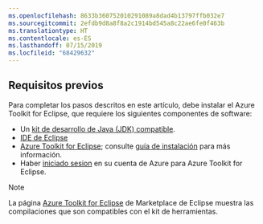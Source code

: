 ```yaml
---
ms.openlocfilehash: 8633b360752010291089a8dad4b13797ffb032e7
ms.sourcegitcommit: 2efdb9d8a8f8a2c1914bd545a8c22ae6fe0f463b
ms.translationtype: HT
ms.contentlocale: es-ES
ms.lasthandoff: 07/15/2019
ms.locfileid: "68429632"
---
```

## <a name="prerequisites"></a>Requisitos previos

Para completar los pasos descritos en este artículo, debe instalar el Azure Toolkit for Eclipse, que requiere los siguientes componentes de software:

* Un [kit de desarrollo de Java (JDK) compatible](https://aka.ms/azure-jdks).
* [IDE de Eclipse](http://www.eclipse.org/downloads/)
* [Azure Toolkit for Eclipse](https://marketplace.eclipse.org/content/azure-toolkit-eclipse); consulte [guía de instalación](../eclipse/azure-toolkit-for-eclipse-installation.md) para más información.
* Haber [iniciado sesion](../eclipse/azure-toolkit-for-eclipse-sign-in-instructions.md) en su cuenta de Azure para Azure Toolkit for Eclipse.

> [!NOTE]
> 
> La página [Azure Toolkit for Eclipse](http://marketplace.eclipse.org/content/azure-toolkit-eclipse) de Marketplace de Eclipse muestra las compilaciones que son compatibles con el kit de herramientas.
> 

<!--
> [!IMPORTANT]
> 
> If you are using the Azure Toolkit for Eclipse on Windows, the toolkit requires installing the Azure SDK 2.9.6 or later in order to use the Azure emulator. You have two options for installing the Azure SDK:
> 
> * You can download and install the Azure SDK by using the [Web Platform Installer (WebPI)](http://go.microsoft.com/fwlink/?LinkID=252838).
> * If you do not have the Azure SDK installed when you create your first Azure deployment project, you will be prompted to automatically download install the requisite version of the Azure SDK.
> 
> Note that the Azure SDK is required on Windows only.
> 
-->
